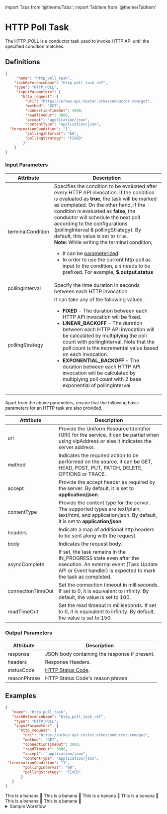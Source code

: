 import Tabs from '@theme/Tabs';
import TabItem from '@theme/TabItem'

# HTTP Poll Task

The HTTP_POLL is a conductor task used to invoke HTTP API until the specified condition matches.

## Definitions
```json
{
     "name": "http_poll_task",
    "taskReferenceName": "http_poll_task_ref",
    "type": "HTTP_POLL",
     "inputParameters": {
       "http_request": {
         "uri": "https://orkes-api-tester.orkesconductor.com/get",
         "method": "GET",
         "connectionTimeOut": 3000,
         "readTimeOut": 3000,
         "accept": "application/json",
         "contentType": "application/json",
  "terminationCondition": "1",
         "pollingInterval": "60",
         "pollingStrategy": "FIXED"
        }
    }
}
```

### Input Parameters
|Attribute|Description|
|---|---|
| terminalCondition   | Specifies the condition to be evaluated after every HTTP API invocation. If the condition is evaluated as **true**, the task will be marked as completed. On the other hand, if the condition is evaluated as **false**, the conductor will schedule the next poll according to the configurations (pollingInterval & pollingStrategy). By default, this value is set to `true`.<br/>                                   **Note**: While writing the terminal condition, <ul><li>It can be [parameterized](/content/guides/passing-data-task-to-task).</li><li> In order to use the current http poll as input to the condition, a `$` needs to be prefixed. For example, **$.output.status**</li></ul> |
| pollingInterval | Specify the time duration in seconds between each HTTP invocation. |
| pollingStrategy | It can take any of the following values: <ul><li>**FIXED** - The duration between each HTTP API invocation will be fixed.</li><li> **LINEAR_BACKOFF** - The duration between each HTTP API invocation will be calculated by multiplying the poll count with pollingInterval. Note that the poll count is the incremental value based on each invocation.</li><li>**EXPONENTIAL_BACKOFF** - The duration between each HTTP API invocation will be calculated by multiplying poll count with 2 base exponential of pollingInterval.</li></ul>|

Apart from the above parameters, ensure that the following basic parameters for an HTTP task are also provided.
<br/>

| Attribute      | Description |
| ----------- | ----------- |
| uri   | Provide the Uniform Resource Identifier (URI) for the service. It can be partial when using vipAddress or else it indicates the server address. |
| method | Indicates the required action to be performed on the source. It can be GET, HEAD, POST, PUT, PATCH, DELETE, OPTIONS or TRACE. |
| accept | Provide the accept header as required by the server. By default, it is set to **application/json**. |
| contentType | Provide the content type for the server. The supported types are text/plain, text/html, and application/json. By default, it is set to **application/json**. |
| headers | Indicate a map of additional http headers to be sent along with the request. |
| body | Indicates the request body. |
| asyncComplete | If set, the task remains in the IN_PROGRESS state even after the execution. An external event (Task Update API or Event handler) is expected to mark the task as completed. |
| connectionTimeOut | Set the connection timeout in milliseconds.  If set to 0, it is equivalent to infinity. By default, the value is set to 100. |
| readTimeOut | Set the read timeout in milliseconds.  If set to 0, it is equivalent to infinity. By default, the value is set to 150. |

### Output​ Parameters
|Attribute|Description|
|---|---|
| response |  JSON body containing the response if present. |
| headers | Response Headers. |
| statusCode | [HTTP Status Code](https://en.wikipedia.org/wiki/List_of_HTTP_status_codes). |
| reasonPhrase | HTTP Status Code's reason phrase. |

## Examples

<Tabs>
 <TabItem value="JSON" lable="JSON">

 ```json
{
    "name": "http_poll_task",
    "taskReferenceName": "http_poll_task_ref",
     "type": "HTTP_POLL",
     "inputParameters": {
       "http_request": {
         "uri": "https://orkes-api-tester.orkesconductor.com/get",
         "method": "GET",
         "connectionTimeOut": 3000,
         "readTimeOut": 3000,
         "accept": "application/json",
         "contentType": "application/json",
  "terminationCondition": "1",
         "pollingInterval": "60",
         "pollingStrategy": "FIXED"
        }
    }
}
```

</TabItem>
<TabItem value="Java" label="Java">
This is a banana 🍌
</TabItem>
<TabItem value="Python" label="Python">
  This is a banana 🍌
</TabItem>
<TabItem value="Golang" label="Golang">
    This is a banana 🍌
</TabItem>
<TabItem value="CSharp" label="CSharp">
  This is a banana 🍌
</TabItem>
<TabItem value="clojure" label="Clojure">
    This is a banana 🍌
</TabItem>
<TabItem value="Javascript" label="Javascript">
    This is a banana 🍌
</TabItem>
</Tabs>

<details><summary>Sample Workflow</summary>
<p>

Let’s see an example workflow:

```json
{
 "name": "your_workflow_name",
 "description": "Sample workflow to get started with HTTP POLL task.",
 "tasks": [
   {
     "name": "example",
     "taskReferenceName": "example",
     "inputParameters": {
       "http_request": {
         "uri": "https://jsonplaceholder.typicode.com/posts/1",
         "method": "GET",
         "terminationCondition": "$.output.body.length > 10 ? true : false;",
         "pollingInterval": "60",
         "pollingStrategy": "FIXED"
       }
     },
     "type": "HTTP_POLL"
   }
 ],
}
```

So, here the input parameters for the HTTP_POLL task are defined as follows:
```json
  "terminationCondition": "$.output.body.length > 10 ? true : false;",
  "pollingInterval": "60",
  "pollingStrategy": "FIXED"
```

The above configuration defines that the Conductor will invoke the HTTP API every 60 seconds until the jsonplaceholder gives the output that is longer than 10 characters.
<br/>

**Note**: Current invocation output can be referred to using <b>$.output</b>. Similarly, previous tasks' output can also be referred to using **$.task_ref_name.output**.

</p>
</details>